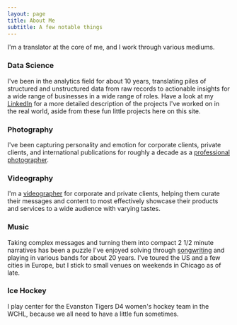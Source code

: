 ```yaml
---
layout: page
title: About Me
subtitle: A few notable things
---
```


I'm a translator at the core of me, and I work through various mediums.

### Data Science

I've been in the analytics field for about 10 years, translating piles of structured and unstructured data from raw records to actionable insights for a wide range of businesses in a wide range of roles. Have a look at my [LinkedIn](https://www.linkedin.com/in/triciascully/) for a more detailed description of the projects I've worked on in the real world, aside from these fun little projects here on this site.

### Photography

I've been capturing personality and emotion for corporate clients, private clients, and international publications for roughly a decade as a [professional photographer](https://www.triciascully.com).

### Videography

I'm a [videographer](https://www.triciascully.com/Videography) for corporate and private clients, helping them curate their messages and content to most effectively showcase their products and services to a wide audience with varying tastes.

### Music

Taking complex messages and turning them into compact 2 1/2 minute narratives has been a puzzle I've enjoyed solving through [songwriting](https://youtu.be/zVcdyamcC0c) and playing in various bands for about 20 years. I've toured the US and a few cities in Europe, but I stick to small venues on weekends in Chicago as of late.

### Ice Hockey

I play center for the Evanston Tigers D4 women's hockey team in the WCHL, because we all need to have a little fun sometimes.
